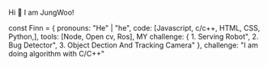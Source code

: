 Hi 👋 I am JungWoo!


  const Finn = {
  pronouns: "He" | "he",
  code: [Javascript, c/c++, HTML, CSS, Python,],
  tools: [Node, Open cv, Ros],
  MY challenge: {
                        1. Serving Robot",
                        2. Bug Detector",
                        3. Object Dection And Tracking Camera"
                      },
 challenge: "I am doing algorithm with C/C++"
